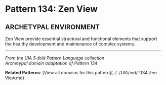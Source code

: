 # Pattern 134: Zen View

## ARCHETYPAL ENVIRONMENT

Zen View provide essential structural and functional elements that support the healthy development and maintenance of complex systems.

---

*From the UIA 5-fold Pattern Language collection*  
*Archetypal domain adaptation of Pattern 134*

**Related Patterns**: [View all domains for this pattern](../../UIA/md/T134 Zen View.md)
